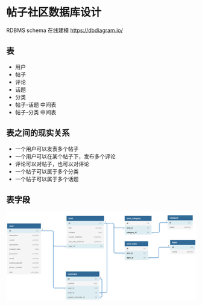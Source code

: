 # 帖子社区数据库设计

RDBMS schema 在线建模 https://dbdiagram.io/

## 表
- 用户
- 帖子
- 评论
- 话题
- 分类
- 帖子-话题 中间表
- 帖子-分类 中间表

## 表之间的现实关系
- 一个用户可以发表多个帖子
- 一个用户可以在某个帖子下，发布多个评论
- 评论可以对帖子，也可以对评论
- 一个帖子可以属于多个分类
- 一个帖子可以属于多个话题

## 表字段

![](../assets/post-community.PNG)

